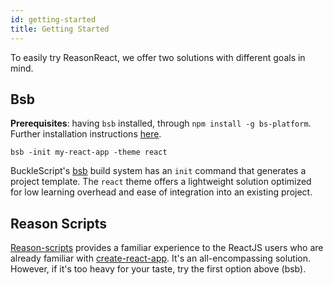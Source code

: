 ```yaml
---
id: getting-started
title: Getting Started
---
```


To easily try ReasonReact, we offer two solutions with different goals in mind.

## Bsb

**Prerequisites**: having `bsb` installed, through `npm install -g bs-platform`. Further installation instructions [here](http://bucklescript.github.io/bucklescript/Manual.html#_installation).

`bsb -init my-react-app -theme react`

BuckleScript's [bsb](http://bucklescript.github.io/bucklescript/Manual.html#_bucklescript_build_system_code_bsb_code) build system has an `init` command that generates a project template. The `react` theme offers a lightweight solution optimized for low learning overhead and ease of integration into an existing project.

## Reason Scripts

[Reason-scripts](https://github.com/reasonml-community/reason-scripts) provides a familiar experience to the ReactJS users who are already familiar with [create-react-app](https://github.com/facebookincubator/create-react-app). It's an all-encompassing solution. However, if it's too heavy for your taste, try the first option above (bsb).
